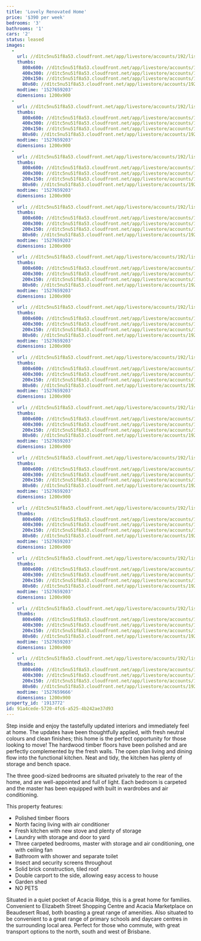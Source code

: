 ```yaml
---
title: 'Lovely Renovated Home'
price: '$390 per week'
bedrooms: '3'
bathrooms: '1'
cars: '2'
status: leased
images:
  -
    url: //d1tc5nu51f8a53.cloudfront.net/app/livestore/accounts/192/listings/1535186/images/emily-14-front2-dayn_929714960_20180618093102.jpg
    thumbs:
      800x600: //d1tc5nu51f8a53.cloudfront.net/app/livestore/accounts/192/listings/1535186/images/emily-14-front2-dayn_929714960_20180618093102_800x600.jpg
      400x300: //d1tc5nu51f8a53.cloudfront.net/app/livestore/accounts/192/listings/1535186/images/emily-14-front2-dayn_929714960_20180618093102_400x300.jpg
      200x150: //d1tc5nu51f8a53.cloudfront.net/app/livestore/accounts/192/listings/1535186/images/emily-14-front2-dayn_929714960_20180618093102_200x150.jpg
      80x60: //d1tc5nu51f8a53.cloudfront.net/app/livestore/accounts/192/listings/1535186/images/emily-14-front2-dayn_929714960_20180618093102_80x60.jpg
    modtime: '1527659203'
    dimensions: 1200x900
  -
    url: //d1tc5nu51f8a53.cloudfront.net/app/livestore/accounts/192/listings/1535186/images/emily-14-front1-dayn_9208390705_20180618093103.jpg
    thumbs:
      800x600: //d1tc5nu51f8a53.cloudfront.net/app/livestore/accounts/192/listings/1535186/images/emily-14-front1-dayn_9208390705_20180618093103_800x600.jpg
      400x300: //d1tc5nu51f8a53.cloudfront.net/app/livestore/accounts/192/listings/1535186/images/emily-14-front1-dayn_9208390705_20180618093103_400x300.jpg
      200x150: //d1tc5nu51f8a53.cloudfront.net/app/livestore/accounts/192/listings/1535186/images/emily-14-front1-dayn_9208390705_20180618093103_200x150.jpg
      80x60: //d1tc5nu51f8a53.cloudfront.net/app/livestore/accounts/192/listings/1535186/images/emily-14-front1-dayn_9208390705_20180618093103_80x60.jpg
    modtime: '1527659203'
    dimensions: 1200x900
  -
    url: //d1tc5nu51f8a53.cloudfront.net/app/livestore/accounts/192/listings/1535186/images/emily-14-living2-day_2659827590_20180618093104.jpg
    thumbs:
      800x600: //d1tc5nu51f8a53.cloudfront.net/app/livestore/accounts/192/listings/1535186/images/emily-14-living2-day_2659827590_20180618093104_800x600.jpg
      400x300: //d1tc5nu51f8a53.cloudfront.net/app/livestore/accounts/192/listings/1535186/images/emily-14-living2-day_2659827590_20180618093104_400x300.jpg
      200x150: //d1tc5nu51f8a53.cloudfront.net/app/livestore/accounts/192/listings/1535186/images/emily-14-living2-day_2659827590_20180618093104_200x150.jpg
      80x60: //d1tc5nu51f8a53.cloudfront.net/app/livestore/accounts/192/listings/1535186/images/emily-14-living2-day_2659827590_20180618093104_80x60.jpg
    modtime: '1527659203'
    dimensions: 1200x900
  -
    url: //d1tc5nu51f8a53.cloudfront.net/app/livestore/accounts/192/listings/1535186/images/emily-14-living3-day_7434147296_20180618093104.jpg
    thumbs:
      800x600: //d1tc5nu51f8a53.cloudfront.net/app/livestore/accounts/192/listings/1535186/images/emily-14-living3-day_7434147296_20180618093104_800x600.jpg
      400x300: //d1tc5nu51f8a53.cloudfront.net/app/livestore/accounts/192/listings/1535186/images/emily-14-living3-day_7434147296_20180618093104_400x300.jpg
      200x150: //d1tc5nu51f8a53.cloudfront.net/app/livestore/accounts/192/listings/1535186/images/emily-14-living3-day_7434147296_20180618093104_200x150.jpg
      80x60: //d1tc5nu51f8a53.cloudfront.net/app/livestore/accounts/192/listings/1535186/images/emily-14-living3-day_7434147296_20180618093104_80x60.jpg
    modtime: '1527659203'
    dimensions: 1200x900
  -
    url: //d1tc5nu51f8a53.cloudfront.net/app/livestore/accounts/192/listings/1535186/images/emily-14-living4-day_953532620_20180618093105.jpg
    thumbs:
      800x600: //d1tc5nu51f8a53.cloudfront.net/app/livestore/accounts/192/listings/1535186/images/emily-14-living4-day_953532620_20180618093105_800x600.jpg
      400x300: //d1tc5nu51f8a53.cloudfront.net/app/livestore/accounts/192/listings/1535186/images/emily-14-living4-day_953532620_20180618093105_400x300.jpg
      200x150: //d1tc5nu51f8a53.cloudfront.net/app/livestore/accounts/192/listings/1535186/images/emily-14-living4-day_953532620_20180618093105_200x150.jpg
      80x60: //d1tc5nu51f8a53.cloudfront.net/app/livestore/accounts/192/listings/1535186/images/emily-14-living4-day_953532620_20180618093105_80x60.jpg
    modtime: '1527659203'
    dimensions: 1200x900
  -
    url: //d1tc5nu51f8a53.cloudfront.net/app/livestore/accounts/192/listings/1535186/images/-daynes-property-938_3159831925_20180618093105.jpg
    thumbs:
      800x600: //d1tc5nu51f8a53.cloudfront.net/app/livestore/accounts/192/listings/1535186/images/-daynes-property-938_3159831925_20180618093105_800x600.jpg
      400x300: //d1tc5nu51f8a53.cloudfront.net/app/livestore/accounts/192/listings/1535186/images/-daynes-property-938_3159831925_20180618093105_400x300.jpg
      200x150: //d1tc5nu51f8a53.cloudfront.net/app/livestore/accounts/192/listings/1535186/images/-daynes-property-938_3159831925_20180618093105_200x150.jpg
      80x60: //d1tc5nu51f8a53.cloudfront.net/app/livestore/accounts/192/listings/1535186/images/-daynes-property-938_3159831925_20180618093105_80x60.jpg
    modtime: '1527659203'
    dimensions: 1200x900
  -
    url: //d1tc5nu51f8a53.cloudfront.net/app/livestore/accounts/192/listings/1535186/images/emily-14-living-dayn_4332901493_20180618093106.jpg
    thumbs:
      800x600: //d1tc5nu51f8a53.cloudfront.net/app/livestore/accounts/192/listings/1535186/images/emily-14-living-dayn_4332901493_20180618093106_800x600.jpg
      400x300: //d1tc5nu51f8a53.cloudfront.net/app/livestore/accounts/192/listings/1535186/images/emily-14-living-dayn_4332901493_20180618093106_400x300.jpg
      200x150: //d1tc5nu51f8a53.cloudfront.net/app/livestore/accounts/192/listings/1535186/images/emily-14-living-dayn_4332901493_20180618093106_200x150.jpg
      80x60: //d1tc5nu51f8a53.cloudfront.net/app/livestore/accounts/192/listings/1535186/images/emily-14-living-dayn_4332901493_20180618093106_80x60.jpg
    modtime: '1527659203'
    dimensions: 1200x900
  -
    url: //d1tc5nu51f8a53.cloudfront.net/app/livestore/accounts/192/listings/1535186/images/emily-14-bed1-daynes_7855097612_20180618093106.jpg
    thumbs:
      800x600: //d1tc5nu51f8a53.cloudfront.net/app/livestore/accounts/192/listings/1535186/images/emily-14-bed1-daynes_7855097612_20180618093106_800x600.jpg
      400x300: //d1tc5nu51f8a53.cloudfront.net/app/livestore/accounts/192/listings/1535186/images/emily-14-bed1-daynes_7855097612_20180618093106_400x300.jpg
      200x150: //d1tc5nu51f8a53.cloudfront.net/app/livestore/accounts/192/listings/1535186/images/emily-14-bed1-daynes_7855097612_20180618093106_200x150.jpg
      80x60: //d1tc5nu51f8a53.cloudfront.net/app/livestore/accounts/192/listings/1535186/images/emily-14-bed1-daynes_7855097612_20180618093106_80x60.jpg
    modtime: '1527659203'
    dimensions: 1200x900
  -
    url: //d1tc5nu51f8a53.cloudfront.net/app/livestore/accounts/192/listings/1535186/images/emily-14-bed2-daynes_5827228638_20180618093106.jpg
    thumbs:
      800x600: //d1tc5nu51f8a53.cloudfront.net/app/livestore/accounts/192/listings/1535186/images/emily-14-bed2-daynes_5827228638_20180618093106_800x600.jpg
      400x300: //d1tc5nu51f8a53.cloudfront.net/app/livestore/accounts/192/listings/1535186/images/emily-14-bed2-daynes_5827228638_20180618093106_400x300.jpg
      200x150: //d1tc5nu51f8a53.cloudfront.net/app/livestore/accounts/192/listings/1535186/images/emily-14-bed2-daynes_5827228638_20180618093106_200x150.jpg
      80x60: //d1tc5nu51f8a53.cloudfront.net/app/livestore/accounts/192/listings/1535186/images/emily-14-bed2-daynes_5827228638_20180618093106_80x60.jpg
    modtime: '1527659203'
    dimensions: 1200x900
  -
    url: //d1tc5nu51f8a53.cloudfront.net/app/livestore/accounts/192/listings/1535186/images/emily-14-bed3-daynes_2172885793_20180618093107.jpg
    thumbs:
      800x600: //d1tc5nu51f8a53.cloudfront.net/app/livestore/accounts/192/listings/1535186/images/emily-14-bed3-daynes_2172885793_20180618093107_800x600.jpg
      400x300: //d1tc5nu51f8a53.cloudfront.net/app/livestore/accounts/192/listings/1535186/images/emily-14-bed3-daynes_2172885793_20180618093107_400x300.jpg
      200x150: //d1tc5nu51f8a53.cloudfront.net/app/livestore/accounts/192/listings/1535186/images/emily-14-bed3-daynes_2172885793_20180618093107_200x150.jpg
      80x60: //d1tc5nu51f8a53.cloudfront.net/app/livestore/accounts/192/listings/1535186/images/emily-14-bed3-daynes_2172885793_20180618093107_80x60.jpg
    modtime: '1527659203'
    dimensions: 1200x900
  -
    url: //d1tc5nu51f8a53.cloudfront.net/app/livestore/accounts/192/listings/1535186/images/emily-14-bathroom-da_9783711819_20180618093108.jpg
    thumbs:
      800x600: //d1tc5nu51f8a53.cloudfront.net/app/livestore/accounts/192/listings/1535186/images/emily-14-bathroom-da_9783711819_20180618093108_800x600.jpg
      400x300: //d1tc5nu51f8a53.cloudfront.net/app/livestore/accounts/192/listings/1535186/images/emily-14-bathroom-da_9783711819_20180618093108_400x300.jpg
      200x150: //d1tc5nu51f8a53.cloudfront.net/app/livestore/accounts/192/listings/1535186/images/emily-14-bathroom-da_9783711819_20180618093108_200x150.jpg
      80x60: //d1tc5nu51f8a53.cloudfront.net/app/livestore/accounts/192/listings/1535186/images/emily-14-bathroom-da_9783711819_20180618093108_80x60.jpg
    modtime: '1527659203'
    dimensions: 1200x900
  -
    url: //d1tc5nu51f8a53.cloudfront.net/app/livestore/accounts/192/listings/1535186/images/emily-14-backyard-da_6707347735_20180618093108.jpg
    thumbs:
      800x600: //d1tc5nu51f8a53.cloudfront.net/app/livestore/accounts/192/listings/1535186/images/emily-14-backyard-da_6707347735_20180618093108_800x600.jpg
      400x300: //d1tc5nu51f8a53.cloudfront.net/app/livestore/accounts/192/listings/1535186/images/emily-14-backyard-da_6707347735_20180618093108_400x300.jpg
      200x150: //d1tc5nu51f8a53.cloudfront.net/app/livestore/accounts/192/listings/1535186/images/emily-14-backyard-da_6707347735_20180618093108_200x150.jpg
      80x60: //d1tc5nu51f8a53.cloudfront.net/app/livestore/accounts/192/listings/1535186/images/emily-14-backyard-da_6707347735_20180618093108_80x60.jpg
    modtime: '1527659203'
    dimensions: 1200x900
  -
    url: //d1tc5nu51f8a53.cloudfront.net/app/livestore/accounts/192/listings/1535186/images/emily-14-block-dayne_7243097791_20180618093109.jpg
    thumbs:
      800x600: //d1tc5nu51f8a53.cloudfront.net/app/livestore/accounts/192/listings/1535186/images/emily-14-block-dayne_7243097791_20180618093109_800x600.jpg
      400x300: //d1tc5nu51f8a53.cloudfront.net/app/livestore/accounts/192/listings/1535186/images/emily-14-block-dayne_7243097791_20180618093109_400x300.jpg
      200x150: //d1tc5nu51f8a53.cloudfront.net/app/livestore/accounts/192/listings/1535186/images/emily-14-block-dayne_7243097791_20180618093109_200x150.jpg
      80x60: //d1tc5nu51f8a53.cloudfront.net/app/livestore/accounts/192/listings/1535186/images/emily-14-block-dayne_7243097791_20180618093109_80x60.jpg
    modtime: '1527659666'
    dimensions: 1200x900
property_id: '1913772'
id: 91a4cede-5720-4fc6-a525-4b242ae37d93
---
```

Step inside and enjoy the tastefully updated interiors and immediately feel at home. The updates have been thoughtfully applied, with fresh neutral colours and clean finishes; this home is the perfect opportunity for those looking to move! The hardwood timber floors have been polished and are perfectly complemented by the fresh walls. The open plan living and dining flow into the functional kitchen. Neat and tidy, the kitchen has plenty of storage and bench space.

The three good-sized bedrooms are situated privately to the rear of the home, and are well-appointed and full of light. Each bedroom is carpeted and the master has been equipped with built in wardrobes and air conditioning. 

This property features:

*  Polished timber floors
*  North facing living with air conditioner
*  Fresh kitchen with new stove and plenty of storage
*  Laundry with storage and door to yard
*  Three carpeted bedrooms, master with storage and air conditioning, one with ceiling fan
*  Bathroom with shower and separate toilet
*  Insect and security screens throughout
*  Solid brick construction, tiled roof
*  Double carport to the side, allowing easy access to house
*  Garden shed
*  NO PETS

Situated in a quiet pocket of Acacia Ridge, this is a great home for families. Convenient to Elizabeth Street Shopping Centre and Acacia Marketplace on Beaudesert Road, both boasting a great range of amenities. Also situated to be convenient to a great range of primary schools and daycare centres in the surrounding local area. Perfect for those who commute, with great transport options to the north, south and west of Brisbane.